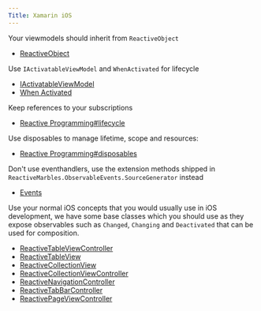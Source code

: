 ```yaml
---
Title: Xamarin iOS
---
```


Your viewmodels should inherit from `ReactiveObject`

- [ReactiveObject](~/api/ReactiveUI.ReactiveObject.yml)

Use `IActivatableViewModel` and `WhenActivated` for lifecycle

- [IActivatableViewModel](~/api/ReactiveUI.IActivatableViewModel.yml)
- [When Activated](~/docs/handbook/when-activated.md)

Keep references to your subscriptions

- [Reactive Programming#lifecycle](~/docs/reactive-programming/index.md#lifecycle)

Use disposables to manage lifetime, scope and resources:

- [Reactive Programming#disposables](~/docs/reactive-programming/index.md#disposables)

Don't use eventhandlers, use the extension methods shipped in `ReactiveMarbles.ObservableEvents.SourceGenerator` instead

- [Events](~/docs/handbook/events.md)

Use your normal iOS concepts that you would usually use in iOS development, we have some base classes which you should use as they expose observables such as `Changed`, `Changing` and `Deactivated` that can be used for composition.

- [ReactiveTableViewController](~/api/ReactiveUI.ReactiveTableViewController.yml)
- [ReactiveTableView](~/api/ReactiveUI.ReactiveTableView.yml)
- [ReactiveCollectionView](~/api/ReactiveUI.ReactiveCollectionView-1.yml)
- [ReactiveCollectionViewController](~/api/ReactiveUI.ReactiveCollectionViewController.yml)
- [ReactiveNavigationController](~/api/ReactiveUI.ReactiveNavigationController.yml)
- [ReactiveTabBarController](~/api/ReactiveUI.ReactiveTabBarController.yml)
- [ReactivePageViewController](~/api/ReactiveUI.ReactivePageViewController.yml)
